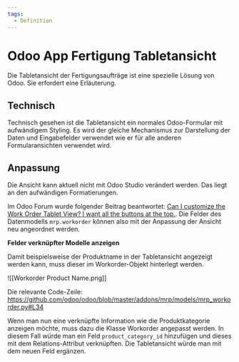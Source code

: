 ```yaml
---
tags:
  - Definition
---
```


# Odoo App Fertigung Tabletansicht

Die Tabletansicht der Fertigungsaufträge ist eine spezielle Lösung von Odoo. Sie erfordert eine Erläuterung.

## Technisch

Technisch gesehen ist die Tabletansicht ein normales Odoo-Formular mit aufwändigem Styling. Es wird der gleiche Mechanismus zur Darstellung der Daten und Eingabefelder verwendet wie er für alle anderen Formularansichten verwendet wird.

## Anpassung

Die Ansicht kann aktuell nicht mit Odoo Studio verändert werden. Das liegt an den aufwändigen Formatierungen.

Im Odoo Forum wurde folgender Beitrag beantwortet: [Can I customize the Work Order Tablet View? I want all the buttons at the top.](https://www.odoo.com/de_DE/forum/hilfe-1/can-i-customize-the-work-order-tablet-view-i-want-all-the-buttons-at-the-top-170932). Die Felder des Datenmodells `mrp.workorder` können also mit der Anpassung der Ansicht neu angeordnet werden.

**Felder verknüpfter Modelle anzeigen**

Damit beispielsweise der Produktname in der Tabletansicht angezeigt werden kann, muss dieser im Workorder-Objekt hinterlegt werden.

![[Workorder Product Name.png]]

Die relevante Code-Zeile: <https://github.com/odoo/odoo/blob/master/addons/mrp/models/mrp_workorder.py#L34>

Wenn man nun eine verknüpfte Information wie die Produktkategorie anzeigen möchte, muss dazu die Klasse Workorder angepasst werden. In diesem Fall würde man ein Feld `product_category_id` hinzufügen und dieses mit dem Relations-Attribut verknüpften. Die Tabletansicht würde man mit dem neuen Feld ergänzen.
